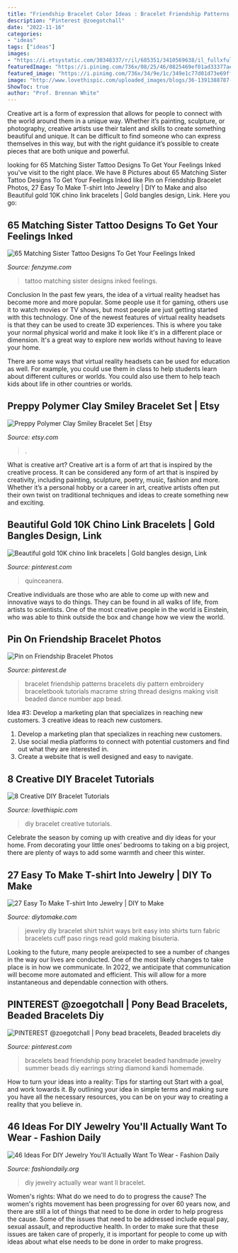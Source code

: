 ```yaml
---
title: "Friendship Bracelet Color Ideas : Bracelet Friendship Patterns Bracelets Diy Pattern Embroidery Braceletbook Tutorials Macrame String Thread Designs Making Visit Beaded Dance Number App Bead"
description: "Pinterest @zoegotchall"
date: "2022-11-16"
categories:
- "ideas"
tags: ["ideas"]
images:
- "https://i.etsystatic.com/30348337/r/il/685351/3410569638/il_fullxfull.3410569638_gd37.jpg"
featuredImage: "https://i.pinimg.com/736x/08/25/46/0825469ef01ad33377aeeb846ff8729f.jpg"
featured_image: "https://i.pinimg.com/736x/34/9e/1c/349e1c77d01d73e69ff4dfebcbdb2efa.jpg"
image: "http://www.lovethispic.com/uploaded_images/blogs/36-1391388787-4-b.jpg"
ShowToc: true
author: "Prof. Brennan White"
---
```



Creative art is a form of expression that allows for people to connect with the world around them in a unique way. Whether it’s painting, sculpture, or photography, creative artists use their talent and skills to create something beautiful and unique. It can be difficult to find someone who can express themselves in this way, but with the right guidance it’s possible to create pieces that are both unique and powerful.

	

		
looking for 65 Matching Sister Tattoo Designs To Get Your Feelings Inked you've visit to the right place. We have 8 Pictures about 65 Matching Sister Tattoo Designs To Get Your Feelings Inked like Pin on Friendship Bracelet Photos, 27 Easy To Make T-shirt Into Jewelry | DIY to Make and also Beautiful gold 10K chino link bracelets | Gold bangles design, Link. Here you go:
		
    
## 65 Matching Sister Tattoo Designs To Get Your Feelings Inked

<img loading=lazy src="http://www.fenzyme.com/wp-content/uploads/2016/09/Matching-Sister-Tattoo-Designs-13.jpg" onerror="this.onerror=null;this.src='https://tse3.mm.bing.net/th?id=OIP.Oyu4_xWyrr99_EUAQmo8HgHaLO&amp;pid=15.1';" alt="65 Matching Sister Tattoo Designs To Get Your Feelings Inked">

_Source: fenzyme.com_

>tattoo matching sister designs inked feelings. 

	

Conclusion
In the past few years, the idea of a virtual reality headset has become more and more popular. Some people use it for gaming, others use it to watch movies or TV shows, but most people are just getting started with this technology. 
One of the newest features of virtual reality headsets is that they can be used to create 3D experiences. This is where you take your normal physical world and make it look like it's in a different place or dimension. It's a great way to explore new worlds without having to leave your home. 

There are some ways that virtual reality headsets can be used for education as well. For example, you could use them in class to help students learn about different cultures or worlds. You could also use them to help teach kids about life in other countries or worlds.

    
## Preppy Polymer Clay Smiley Bracelet Set | Etsy

<img loading=lazy src="https://i.etsystatic.com/30348337/r/il/685351/3410569638/il_fullxfull.3410569638_gd37.jpg" onerror="this.onerror=null;this.src='https://tse4.mm.bing.net/th?id=OIP.lL1fdIdVIspoZTF54XqIpAHaNK&amp;pid=15.1';" alt="Preppy Polymer Clay Smiley Bracelet Set | Etsy">

_Source: etsy.com_

>. 

	

What is creative art?
Creative art is a form of art that is inspired by the creative process. It can be considered any form of art that is inspired by creativity, including painting, sculpture, poetry, music, fashion and more. Whether it’s a personal hobby or a career in art, creative artists often put their own twist on traditional techniques and ideas to create something new and exciting.

    
## Beautiful Gold 10K Chino Link Bracelets | Gold Bangles Design, Link

<img loading=lazy src="https://i.pinimg.com/736x/08/25/46/0825469ef01ad33377aeeb846ff8729f.jpg" onerror="this.onerror=null;this.src='https://tse4.mm.bing.net/th?id=OIP.8lp9KJPvTwegbd5IZEqMNAHaKx&amp;pid=15.1';" alt="Beautiful gold 10K chino link bracelets | Gold bangles design, Link">

_Source: pinterest.com_

>quinceanera. 

	

Creative individuals are those who are able to come up with new and innovative ways to do things. They can be found in all walks of life, from artists to scientists. One of the most creative people in the world is Einstein, who was able to think outside the box and change how we view the world.

    
## Pin On Friendship Bracelet Photos

<img loading=lazy src="https://i.pinimg.com/736x/16/99/52/16995292b794316d7881e562e2986870--friendship-bracelet-patterns-friendship-bracelets-diy.jpg" onerror="this.onerror=null;this.src='https://tse4.mm.bing.net/th?id=OIP.uMwIaUnWBAQhPbtu30ePGwHaLH&amp;pid=15.1';" alt="Pin on Friendship Bracelet Photos">

_Source: pinterest.de_

>bracelet friendship patterns bracelets diy pattern embroidery braceletbook tutorials macrame string thread designs making visit beaded dance number app bead. 

	

Idea #3: Develop a marketing plan that specializes in reaching new customers.
3 creative ideas to reach new customers.
1. Develop a marketing plan that specializes in reaching new customers. 
2. Use social media platforms to connect with potential customers and find out what they are interested in. 
3. Create a website that is well designed and easy to navigate.

    
## 8 Creative DIY Bracelet Tutorials

<img loading=lazy src="http://www.lovethispic.com/uploaded_images/blogs/36-1391388787-4-b.jpg" onerror="this.onerror=null;this.src='https://tse3.mm.bing.net/th?id=OIP.rnGlsjRyDEO8Hl8n06QvTQHaPY&amp;pid=15.1';" alt="8 Creative DIY Bracelet Tutorials">

_Source: lovethispic.com_

>diy bracelet creative tutorials. 

	

Celebrate the season by coming up with creative and diy ideas for your home. From decorating your little ones’ bedrooms to taking on a big project, there are plenty of ways to add some warmth and cheer this winter.

    
## 27 Easy To Make T-shirt Into Jewelry | DIY To Make

<img loading=lazy src="http://www.diytomake.com/wp-content/uploads/2017/02/Tshirt-Bracelet.jpg" onerror="this.onerror=null;this.src='https://tse2.mm.bing.net/th?id=OIP.YsmiAvXnTGYZmdzBtdpVSwHaHa&amp;pid=15.1';" alt="27 Easy To Make T-shirt Into Jewelry | DIY to Make">

_Source: diytomake.com_

>jewelry diy bracelet shirt tshirt ways brit easy into shirts turn fabric bracelets cuff paso rings read gold making bisuteria. 

	

Looking to the future, many people areixpected to see a number of changes in the way our lives are conducted. One of the most likely changes to take place is in how we communicate. In 2022, we anticipate that communication will become more automated and efficient. This will allow for a more instantaneous and dependable connection with others.

    
## PINTEREST @zoegotchall | Pony Bead Bracelets, Beaded Bracelets Diy

<img loading=lazy src="https://i.pinimg.com/736x/34/9e/1c/349e1c77d01d73e69ff4dfebcbdb2efa.jpg" onerror="this.onerror=null;this.src='https://tse1.mm.bing.net/th?id=OIP.lRf2-lsbdKL-H5FEAS-RGQHaJ3&amp;pid=15.1';" alt="PINTEREST @zoegotchall | Pony bead bracelets, Beaded bracelets diy">

_Source: pinterest.com_

>bracelets bead friendship pony bracelet beaded handmade jewelry summer beads diy earrings string diamond kandi homemade. 

	

How to turn your ideas into a reality: Tips for starting out
Start with a goal, and work towards it. By outlining your idea in simple terms and making sure you have all the necessary resources, you can be on your way to creating a reality that you believe in.

    
## 46 Ideas For DIY Jewelry You&#039;ll Actually Want To Wear - Fashion Daily

<img loading=lazy src="https://fashiondaily.org/wp-content/uploads/2018/01/7b42d5b32c03e4fc8b259ca8fe9fb619-diy-jewellery-jewelry-crafts.jpg" onerror="this.onerror=null;this.src='https://tse2.mm.bing.net/th?id=OIP.-8Lz7e5JExDjC3tUByC-jwHaQe&amp;pid=15.1';" alt="46 Ideas For DIY Jewelry You&#039;ll Actually Want To Wear - Fashion Daily">

_Source: fashiondaily.org_

>diy jewelry actually wear want ll bracelet. 

	

Women's rights: What do we need to do to progress the cause?
The women's rights movement has been progressing for over 60 years now, and there are still a lot of things that need to be done in order to help progress the cause. Some of the issues that need to be addressed include equal pay, sexual assault, and reproductive health. In order to make sure that these issues are taken care of properly, it is important for people to come up with ideas about what else needs to be done in order to make progress.

